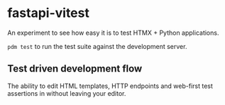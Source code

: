 # fastapi-vitest

An experiment to see how easy it is to test HTMX + Python applications.

`pdm test` to run the test suite against the development server.

## Test driven development flow

The ability to edit HTML templates, HTTP endpoints and web-first test assertions in without leaving your editor.
